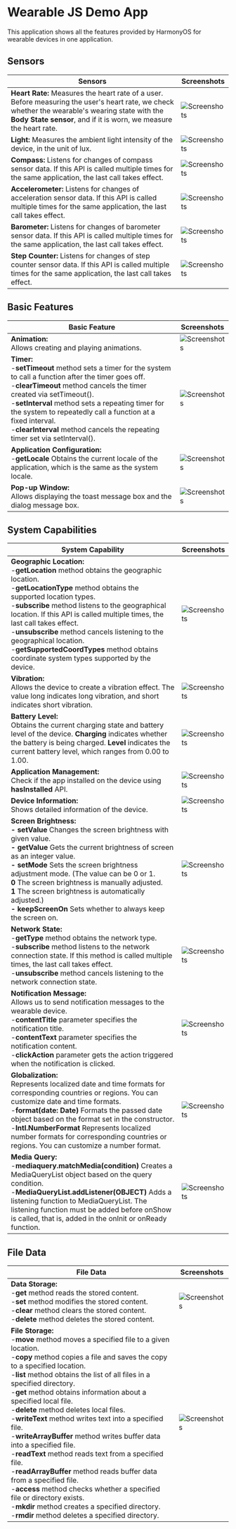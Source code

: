 # **Wearable JS Demo App**

This application shows all the features provided by HarmonyOS for wearable devices in one application.
## **Sensors**

| **Sensors** | **Screenshots** |
| ------ | ------ |
| **Heart Rate:** Measures the heart rate of a user. Before measuring the user's heart rate, we check whether the wearable's wearing state with the **Body State sensor**, and if it is worn, we measure the heart rate. | ![Screenshots](screenshots/heartRate.png) |
| **Light:** Measures the ambient light intensity of the device, in the unit of lux.| ![Screenshots](screenshots/light.png) |
| **Compass:** Listens for changes of compass sensor data. If this API is called multiple times for the same application, the last call takes effect. | ![Screenshots](screenshots/compass.png) |
| **Accelerometer:** Listens for changes of acceleration sensor data. If this API is called multiple times for the same application, the last call takes effect.| ![Screenshots](screenshots/accelerometer.png) |
| **Barometer:** Listens for changes of barometer sensor data. If this API is called multiple times for the same application, the last call takes effect.| ![Screenshots](screenshots/barometer.png) |
| **Step Counter:** Listens for changes of step counter sensor data. If this API is called multiple times for the same application, the last call takes effect.| ![Screenshots](screenshots/step_counter.png) |

## **Basic Features**

| **Basic Feature** | **Screenshots** |
| ------ | ------ |
| **Animation:**<br />Allows creating and playing animations.| ![Screenshots](screenshots/compassanimator.gif) |
| **Timer:**<br /> -**setTimeout** method sets a timer for the system to call a function after the timer goes off.<br /> -**clearTimeout** method cancels the timer created via setTimeout().<br /> -**setInterval** method sets a repeating timer for the system to repeatedly call a function at a fixed interval.<br /> -**clearInterval** method cancels the repeating timer set via setInterval(). | ![Screenshots](screenshots/timer.gif) |
| **Application Configuration:**<br /> -**getLocale** Obtains the current locale of the application, which is the same as the system locale. | ![Screenshots](screenshots/applicationconfiguration.png) |
| **Pop-up Window:**<br /> Allows displaying the toast message box and the dialog message box.| ![Screenshots](screenshots/popupWindow.gif) |

## **System Capabilities**

| **System Capability** | **Screenshots** |
| ------ | ------ |
| **Geographic Location:**<br /> -**getLocation** method obtains the geographic location.<br /> -**getLocationType** method obtains the supported location types.<br /> -**subscribe** method listens to the geographical location. If this API is called multiple times, the last call takes effect.<br /> -**unsubscribe** method cancels listening to the geographical location.<br /> -**getSupportedCoordTypes** method obtains coordinate system types supported by the device. | ![Screenshots](screenshots/geoLocation.gif) |
| **Vibration:**<br /> Allows the device to create a vibration effect. The value long indicates long vibration, and short indicates short vibration. | ![Screenshots](screenshots/vibration.png) |
| **Battery Level:**<br /> Obtains the current charging state and battery level of the device. **Charging** indicates whether the battery is being charged. **Level** indicates the current battery level, which ranges from 0.00 to 1.00.| ![Screenshots](screenshots/battery.png) |
| **Application Management:**<br /> Check if the app installed on the device using  **hasInstalled** API. | ![Screenshots](screenshots/applicationmanagement.png) |
| **Device Information:**<br /> Shows detailed information of the device. | ![Screenshots](screenshots/deviceinfo.png) |
| **Screen Brightness:** <br> **- setValue** Changes the screen brightness with given value.<br> **- getValue** Gets the current brightness of screen as an integer value.<br> **- setMode** Sets the screen brightness adjustment mode. (The value can be 0 or 1. <br> **0** The screen brightness is manually adjusted.<br> **1** The screen brightness is automatically adjusted.)<br> **- keepScreenOn** Sets whether to always keep the screen on.| ![Screenshots](screenshots/screenbrightness.gif) |
| **Network State:**<br /> -**getType** method obtains the network type.<br /> -**subscribe** method listens to the network connection state. If this method is called multiple times, the last call takes effect.<br /> -**unsubscribe** method cancels listening to the network connection state.<br /> | ![Screenshots](screenshots/networkState.png) |
| **Notification Message:**<br />Allows us to send notification messages to the wearable device.<br />-**contentTitle** parameter specifies the notification title.<br />-**contentText** parameter specifies the notification content.<br />-**clickAction** parameter gets the action triggered when the notification is clicked.<br /> | ![Screenshots](screenshots/notification.gif) |
| **Globalization:**<br />Represents localized date and time formats for corresponding countries or regions. You can customize date and time formats. <br />-**format(date: Date)** Formats the passed date object based on the format set in the constructor.<br />-**Intl.NumberFormat** Represents localized number formats for corresponding countries or regions. You can customize a number format.<br /> | ![Screenshots](screenshots/globalization.png) |
| **Media Query:**<br /> -**mediaquery.matchMedia(condition)** Creates a MediaQueryList object based on the query condition. <br />-**MediaQueryList.addListener(OBJECT)** Adds a listening function to MediaQueryList. The listening function must be added before onShow is called, that is, added in the onInit or onReady function.<br />| ![Screenshots](screenshots/mediaQuery.png) |

## **File Data**

| **File Data** | **Screenshots** |
| ------ | ------ |
| **Data Storage:**<br /> -**get** method reads the stored content.<br /> -**set** method modifies the stored content.<br /> -**clear** method clears the stored content.<br /> -**delete** method deletes the stored content.<br />  | ![Screenshots](screenshots/dataStorage.gif) |
| **File Storage:**<br /> -**move** method moves a specified file to a given location.<br /> -**copy** method copies a file and saves the copy to a specified location.<br /> -**list** method obtains the list of all files in a specified directory.<br /> -**get** method obtains information about a specified local file.<br /> -**delete** method deletes local files.<br /> -**writeText** method writes text into a specified file.<br /> -**writeArrayBuffer** method writes buffer data into a specified file.<br /> -**readText** method reads text from a specified file.<br /> -**readArrayBuffer** method reads buffer data from a specified file.<br /> -**access** method checks whether a specified file or directory exists.<br /> -**mkdir** method creates a specified directory.<br /> -**rmdir** method deletes a specified directory.<br /> | ![Screenshots](screenshots/fileStorage.gif) |